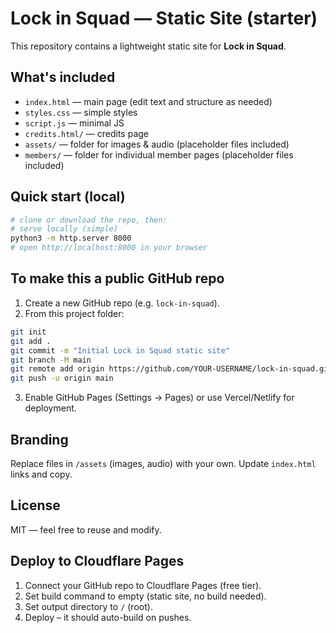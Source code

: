 # Lock in Squad — Static Site (starter)

This repository contains a lightweight static site for **Lock in Squad**.

## What's included
- `index.html` — main page (edit text and structure as needed)
- `styles.css` — simple styles
- `script.js` — minimal JS
- `credits.html/` — credits page
- `assets/` — folder for images & audio (placeholder files included)
- `members/` — folder for individual member pages (placeholder files included)

## Quick start (local)
```bash
# clone or download the repo, then:
# serve locally (simple)
python3 -m http.server 8000
# open http://localhost:8000 in your browser
```

## To make this a public GitHub repo
1. Create a new GitHub repo (e.g. `lock-in-squad`).
2. From this project folder:
```bash
git init
git add .
git commit -m "Initial Lock in Squad static site"
git branch -M main
git remote add origin https://github.com/YOUR-USERNAME/lock-in-squad.git
git push -u origin main
```
3. Enable GitHub Pages (Settings → Pages) or use Vercel/Netlify for deployment.

## Branding
Replace files in `/assets` (images, audio) with your own. Update `index.html` links and copy.

## License
MIT — feel free to reuse and modify.

## Deploy to Cloudflare Pages
1. Connect your GitHub repo to Cloudflare Pages (free tier).
2. Set build command to empty (static site, no build needed).
3. Set output directory to `/` (root).
4. Deploy – it should auto-build on pushes.
